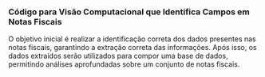 ### Código para Visão Computacional que Identifica Campos em Notas Fiscais

O objetivo inicial é realizar a identificação correta dos dados presentes nas notas fiscais, garantindo a extração correta das informações. Após isso, os dados extraídos serão utilizados para compor uma base de dados, permitindo análises aprofundadas sobre um conjunto de notas fiscais.
